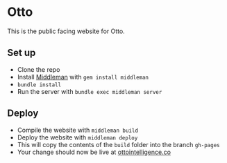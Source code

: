 # Otto
This is the public facing website for Otto.

## Set up
- Clone the repo
- Install [Middleman](https://middlemanapp.com/) with `gem install middleman`
- `bundle install`
- Run the server with `bundle exec middleman server`

## Deploy
- Compile the website with `middleman build`
- Deploy the website with `middleman deploy`
- This will copy the contents of the `build` folder into the branch `gh-pages`
- Your change should now be live at [ottointelligence.co](https://ottointelligence.co)